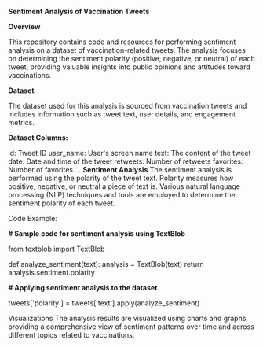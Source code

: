 **Sentiment Analysis of Vaccination Tweets**

**Overview**

This repository contains code and resources for performing sentiment analysis on a dataset of vaccination-related tweets. The analysis focuses on determining the sentiment polarity (positive, negative, or neutral) of each tweet, providing valuable insights into public opinions and attitudes toward vaccinations.

**Dataset**

The dataset used for this analysis is sourced from vaccination tweets and includes information such as tweet text, user details, and engagement metrics.

**Dataset Columns:**

id: Tweet ID
user_name: User's screen name
text: The content of the tweet
date: Date and time of the tweet
retweets: Number of retweets
favorites: Number of favorites
...
**Sentiment Analysis**
The sentiment analysis is performed using the polarity of the tweet text. Polarity measures how positive, negative, or neutral a piece of text is. Various natural language processing (NLP) techniques and tools are employed to determine the sentiment polarity of each tweet.

Code Example:

**# Sample code for sentiment analysis using TextBlob**

from textblob import TextBlob

def analyze_sentiment(text):
    analysis = TextBlob(text)
    return analysis.sentiment.polarity

**# Applying sentiment analysis to the dataset**

tweets['polarity'] = tweets['text'].apply(analyze_sentiment)

Visualizations
The analysis results are visualized using charts and graphs, providing a comprehensive view of sentiment patterns over time and across different topics related to vaccinations.
